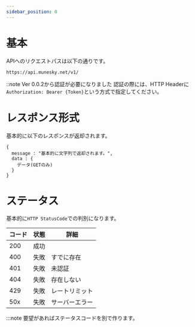```yaml
---
sidebar_position: 0
---
```


# 基本

APIへのリクエストパスは以下の通りです。

```
https://api.munesky.net/v1/
```

::note Ver 0.0.2から認証が必要になりました
認証の際には、HTTP Headerに`Authorization: Bearer {Token}`という方式で指定してください。

# レスポンス形式

基本的に以下のレスポンスが返却されます。

```
{
  message : "基本的に文字列で返却されます。",
  data : {
    データ(GETのみ)
  }  
}
```

# ステータス

基本的に`HTTP StatusCode`での判別になります。

| コード | 状態 | 詳細 |
| ---- | ---- | ----| 
| 200 | 成功 | |
| 400 | 失敗 | すでに存在 |
| 401 | 失敗 | 未認証 |
| 404 | 失敗 | 存在しない |
| 429 | 失敗 | レートリミット |
| 50x | 失敗 | サーバーエラー |

:::note 要望があればステータスコードを別で作ります。
